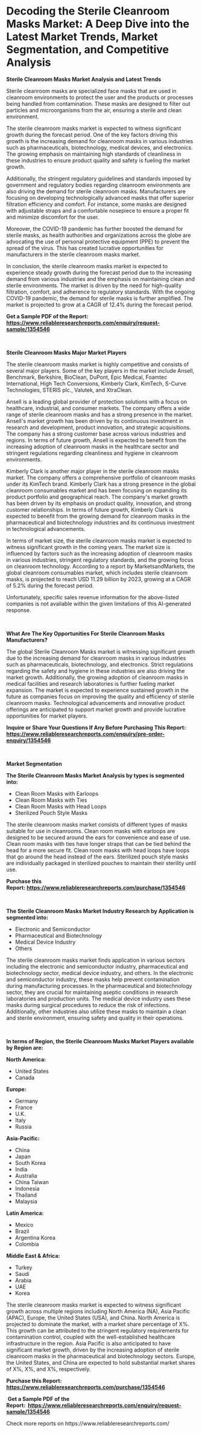 <p><h1>Decoding the Sterile Cleanroom Masks Market: A Deep Dive into the Latest Market Trends, Market Segmentation, and Competitive Analysis</h1></p><p><strong>Sterile Cleanroom Masks Market Analysis and Latest Trends</strong></p>
<p><p>Sterile cleanroom masks are specialized face masks that are used in cleanroom environments to protect the user and the products or processes being handled from contamination. These masks are designed to filter out particles and microorganisms from the air, ensuring a sterile and clean environment.</p><p>The sterile cleanroom masks market is expected to witness significant growth during the forecast period. One of the key factors driving this growth is the increasing demand for cleanroom masks in various industries such as pharmaceuticals, biotechnology, medical devices, and electronics. The growing emphasis on maintaining high standards of cleanliness in these industries to ensure product quality and safety is fueling the market growth.</p><p>Additionally, the stringent regulatory guidelines and standards imposed by government and regulatory bodies regarding cleanroom environments are also driving the demand for sterile cleanroom masks. Manufacturers are focusing on developing technologically advanced masks that offer superior filtration efficiency and comfort. For instance, some masks are designed with adjustable straps and a comfortable nosepiece to ensure a proper fit and minimize discomfort for the user.</p><p>Moreover, the COVID-19 pandemic has further boosted the demand for sterile masks, as health authorities and organizations across the globe are advocating the use of personal protective equipment (PPE) to prevent the spread of the virus. This has created lucrative opportunities for manufacturers in the sterile cleanroom masks market.</p><p>In conclusion, the sterile cleanroom masks market is expected to experience steady growth during the forecast period due to the increasing demand from various industries and the emphasis on maintaining clean and sterile environments. The market is driven by the need for high-quality filtration, comfort, and adherence to regulatory standards. With the ongoing COVID-19 pandemic, the demand for sterile masks is further amplified. The market is projected to grow at a CAGR of 12.4% during the forecast period.</p></p>
<p><strong>Get a Sample PDF of the Report:&nbsp; <a href="https://www.reliableresearchreports.com/enquiry/request-sample/1354546">https://www.reliableresearchreports.com/enquiry/request-sample/1354546</a></strong></p>
<p>&nbsp;</p>
<p><strong>Sterile Cleanroom Masks Major Market Players</strong></p>
<p><p>The sterile cleanroom masks market is highly competitive and consists of several major players. Some of the key players in the market include Ansell, Benchmark, Berkshire, BioClean, DuPont, Epic Medical, Foamtec International, High Tech Conversions, Kimberly Clark, KimTech, S-Curve Technologies, STERIS plc., Valutek, and XtraClean.</p><p>Ansell is a leading global provider of protection solutions with a focus on healthcare, industrial, and consumer markets. The company offers a wide range of sterile cleanroom masks and has a strong presence in the market. Ansell's market growth has been driven by its continuous investment in research and development, product innovation, and strategic acquisitions. The company has a strong customer base across various industries and regions. In terms of future growth, Ansell is expected to benefit from the increasing adoption of cleanroom masks in the healthcare sector and stringent regulations regarding cleanliness and hygiene in cleanroom environments.</p><p>Kimberly Clark is another major player in the sterile cleanroom masks market. The company offers a comprehensive portfolio of cleanroom masks under its KimTech brand. Kimberly Clark has a strong presence in the global cleanroom consumables market and has been focusing on expanding its product portfolio and geographical reach. The company's market growth has been driven by its emphasis on product quality, innovation, and strong customer relationships. In terms of future growth, Kimberly Clark is expected to benefit from the growing demand for cleanroom masks in the pharmaceutical and biotechnology industries and its continuous investment in technological advancements.</p><p>In terms of market size, the sterile cleanroom masks market is expected to witness significant growth in the coming years. The market size is influenced by factors such as the increasing adoption of cleanroom masks in various industries, stringent regulatory standards, and the growing focus on cleanroom technology. According to a report by MarketsandMarkets, the global cleanroom consumables market, which includes sterile cleanroom masks, is projected to reach USD 11.29 billion by 2023, growing at a CAGR of 5.2% during the forecast period.</p><p>Unfortunately, specific sales revenue information for the above-listed companies is not available within the given limitations of this AI-generated response.</p></p>
<p>&nbsp;</p>
<p><strong>What Are The Key Opportunities For Sterile Cleanroom Masks Manufacturers?</strong></p>
<p><p>The global Sterile Cleanroom Masks market is witnessing significant growth due to the increasing demand for cleanroom masks in various industries such as pharmaceuticals, biotechnology, and electronics. Strict regulations regarding the safety and hygiene in these industries are also driving the market growth. Additionally, the growing adoption of cleanroom masks in medical facilities and research laboratories is further fueling market expansion. The market is expected to experience sustained growth in the future as companies focus on improving the quality and efficiency of sterile cleanroom masks. Technological advancements and innovative product offerings are anticipated to support market growth and provide lucrative opportunities for market players.</p></p>
<p><strong>Inquire or Share Your Questions If Any Before Purchasing This Report: <a href="https://www.reliableresearchreports.com/enquiry/pre-order-enquiry/1354546">https://www.reliableresearchreports.com/enquiry/pre-order-enquiry/1354546</a></strong></p>
<p>&nbsp;</p>
<p><strong>Market Segmentation</strong></p>
<p><strong>The Sterile Cleanroom Masks Market Analysis by types is segmented into:</strong></p>
<p><ul><li>Clean Room Masks with Earloops</li><li>Clean Room Masks with Ties</li><li>Clean Room Masks with Head Loops</li><li>Sterilized Pouch Style Masks</li></ul></p>
<p><p>The sterile cleanroom masks market consists of different types of masks suitable for use in cleanrooms. Clean room masks with earloops are designed to be secured around the ears for convenience and ease of use. Clean room masks with ties have longer straps that can be tied behind the head for a more secure fit. Clean room masks with head loops have loops that go around the head instead of the ears. Sterilized pouch style masks are individually packaged in sterilized pouches to maintain their sterility until use.</p></p>
<p><strong>Purchase this Report:&nbsp;<a href="https://www.reliableresearchreports.com/purchase/1354546">https://www.reliableresearchreports.com/purchase/1354546</a></strong></p>
<p>&nbsp;</p>
<p><strong>The Sterile Cleanroom Masks Market Industry Research by Application is segmented into:</strong></p>
<p><ul><li>Electronic and Semiconductor</li><li>Pharmaceutical and Biotechnology</li><li>Medical Device Industry</li><li>Others</li></ul></p>
<p><p>The sterile cleanroom masks market finds application in various sectors including the electronic and semiconductor industry, pharmaceutical and biotechnology sector, medical device industry, and others. In the electronic and semiconductor industry, these masks help prevent contamination during manufacturing processes. In the pharmaceutical and biotechnology sector, they are crucial for maintaining aseptic conditions in research laboratories and production units. The medical device industry uses these masks during surgical procedures to reduce the risk of infections. Additionally, other industries also utilize these masks to maintain a clean and sterile environment, ensuring safety and quality in their operations.</p></p>
<p>&nbsp;</p>
<p><strong>In terms of Region, the Sterile Cleanroom Masks Market Players available by Region are:</strong></p>
<p>
    <p> <strong> North America: </strong>
        <ul>
            <li>United States</li>
            <li>Canada</li>
        </ul>
        </p> 
    <p> <strong> Europe: </strong>
        <ul>
            <li>Germany</li>
            <li>France</li>
            <li>U.K.</li>
            <li>Italy</li>
            <li>Russia</li>
        </ul>
        </p> 
    <p> <strong> Asia-Pacific: </strong>
        <ul>
            <li>China</li>
            <li>Japan</li>
            <li>South Korea</li>
            <li>India</li>
            <li>Australia</li>
            <li>China Taiwan</li>
            <li>Indonesia</li>
            <li>Thailand</li>
            <li>Malaysia</li>
        </ul>
        </p> 
    <p> <strong> Latin America: </strong>
        <ul>
            <li>Mexico</li>
            <li>Brazil</li>
            <li>Argentina Korea</li>
            <li>Colombia</li>
        </ul>
        </p> 
    <p> <strong> Middle East & Africa: </strong>
        <ul>
            <li>Turkey</li>
            <li>Saudi</li>
            <li>Arabia</li>
            <li>UAE</li>
            <li>Korea</li>
        </ul>
    </p>
    </p>
<p><p>The sterile cleanroom masks market is expected to witness significant growth across multiple regions including North America (NA), Asia Pacific (APAC), Europe, the United States (USA), and China. North America is projected to dominate the market, with a market share percentage of X%. This growth can be attributed to the stringent regulatory requirements for contamination control, coupled with the well-established healthcare infrastructure in the region. Asia Pacific is also anticipated to have significant market growth, driven by the increasing adoption of sterile cleanroom masks in the pharmaceutical and biotechnology sectors. Europe, the United States, and China are expected to hold substantial market shares of X%, X%, and X%, respectively.</p></p>
<p><strong>Purchase this Report: <a href="https://www.reliableresearchreports.com/purchase/1354546">https://www.reliableresearchreports.com/purchase/1354546</a></strong></p>
<p>&nbsp;<strong>Get a Sample PDF of the Report:&nbsp;&nbsp;<a href="https://www.reliableresearchreports.com/enquiry/request-sample/1354546">https://www.reliableresearchreports.com/enquiry/request-sample/1354546</a></strong></p>
<p><strong></strong></p>
<p>Check more reports on https://www.reliableresearchreports.com/</p>